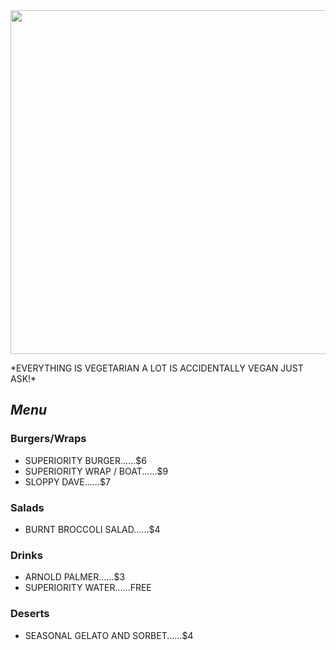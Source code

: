 <html>
  <head>
  </head>
  <body>
  <IMG SRC="http://static1.squarespace.com/static/5584c6b9e4b0867743016574/t/5584c7f1e4b02d6f0db9a977/1453154407999/?format=1500w" WIDTH=550>
    <p>*EVERYTHING IS VEGETARIAN A LOT IS ACCIDENTALLY VEGAN JUST ASK!*</p>
    <h2><i>Menu</i></h2>
    <h3>Burgers/Wraps</h3>
    	<ul>
    		<li>SUPERIORITY BURGER......$6</li>
    		<li>SUPERIORITY WRAP / BOAT......$9</li>
    		<li>SLOPPY DAVE......$7</li>
    	</ul>
    <h3>Salads</h3>
    	<ul>
    		<li>BURNT BROCCOLI SALAD......$4</li>
    	</ul>
    <h3>Drinks</h3>
    	<ul>
    		<li>ARNOLD PALMER......$3</li>
    		<li>SUPERIORITY WATER......FREE</li>
    	</ul>
    <h3>Deserts</h3>
    	<ul>
    		<li>SEASONAL GELATO AND SORBET......$4</li>
    	</ul>
   </body>
